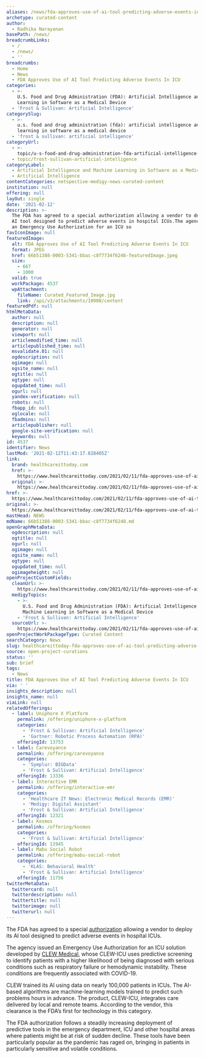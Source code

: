 ```yaml
---
aliases: /news/fda-approves-use-of-ai-tool-predicting-adverse-events-in-icu
archetype: curated-content
author:
  - Radhika Narayanan
basePath: /news/
breadcrumbLinks:
  - /
  - /news/
  - ''
breadcrumbs:
  - Home
  - News
  - FDA Approves Use of AI Tool Predicting Adverse Events In ICU
categories:
  - >-
    U.S. Food and Drug Administration (FDA): Artificial Intelligence and Machine
    Learning in Software as a Medical Device
  - 'Frost & Sullivan: Artificial Intelligence'
categorySlug:
  - >-
    u.s. food and drug administration (fda): artificial intelligence and machine
    learning in software as a medical device
  - 'frost & sullivan: artificial intelligence'
categoryUrl:
  - >-
    topic/u-s-food-and-drug-administration-fda-artificial-intelligence-and-machine-learning-in-software-as-a-medical-device
  - topic/frost-sullivan-artificial-intelligence
categoryLabel:
  - Artificial Intelligence and Machine Learning in Software as a Medical Device
  - Artificial Intelligence
contentCategories: netspective-medigy-news-curated-content
institution: null
offering: null
layOut: single
date: '2021-02-12'
description: >-
  The FDA has agreed to a special authorization allowing a vendor to deploy its
  AI tool designed to predict adverse events in hospital ICUs.The agency issued
  an Emergency Use Authorization for an ICU so
favIconImage: null
featuredImage:
  alt: FDA Approves Use of AI Tool Predicting Adverse Events In ICU
  format: JPEG
  href: 66b51388-0003-5341-bbac-c8f7734f6248-featuredImage.jpeg
  size:
    - 667
    - 1000
  valid: true
  workPackage: 4537
  wpAttachment:
    fileName: Curated_Featured_Image.jpg
    link: /api/v3/attachments/10908/content
featuredPdf: null
htmlMetaData:
  author: null
  description: null
  generator: null
  viewport: null
  articlemodified_time: null
  articlepublished_time: null
  msvalidate.01: null
  ogdescription: null
  ogimage: null
  ogsite_name: null
  ogtitle: null
  ogtype: null
  ogupdated_time: null
  ogurl: null
  yandex-verification: null
  robots: null
  fbapp_id: null
  oglocale: null
  fbadmins: null
  articlepublisher: null
  google-site-verification: null
  keywords: null
id: 4537
identifier: News
lastMod: '2021-02-12T11:43:17.828405Z'
link:
  brand: healthcareittoday.com
  href: >-
    https://www.healthcareittoday.com/2021/02/11/fda-approves-use-of-ai-tool-predicting-adverse-events-in-icu/
  original: >-
    https://www.healthcareittoday.com/2021/02/11/fda-approves-use-of-ai-tool-predicting-adverse-events-in-icu/
href: >-
  https://www.healthcareittoday.com/2021/02/11/fda-approves-use-of-ai-tool-predicting-adverse-events-in-icu/
original: >-
  https://www.healthcareittoday.com/2021/02/11/fda-approves-use-of-ai-tool-predicting-adverse-events-in-icu/
mastHead: NEWS
mdName: 66b51388-0003-5341-bbac-c8f7734f6248.md
openGraphMetaData:
  ogdescription: null
  ogtitle: null
  ogurl: null
  ogimage: null
  ogsite_name: null
  ogtype: null
  ogupdated_time: null
  ogimageheight: null
openProjectCustomFields:
  cleanUrl: >-
    https://www.healthcareittoday.com/2021/02/11/fda-approves-use-of-ai-tool-predicting-adverse-events-in-icu/
  medigyTopics:
    - >-
      U.S. Food and Drug Administration (FDA): Artificial Intelligence and
      Machine Learning in Software as a Medical Device
    - 'Frost & Sullivan: Artificial Intelligence'
  sourceUrl: >-
    https://www.healthcareittoday.com/2021/02/11/fda-approves-use-of-ai-tool-predicting-adverse-events-in-icu/
openProjectWorkPackageType: Curated Content
searchCategory: News
slug: healthcareittoday-fda-approves-use-of-ai-tool-predicting-adverse-events-in-icu
source: open-project-curations
status: ''
sub: brief
tags:
  - News
title: FDA Approves Use of AI Tool Predicting Adverse Events In ICU
via: ' '
insights_description: null
insights_name: null
viaLink: null
relatedOfferings:
  - label: Uniphore X Platform
    permalink: /offering/uniphore-x-platform
    categories:
      - 'Frost & Sullivan: Artificial Intelligence'
      - 'Gartner: Robotic Process Automation (RPA)'
    offeringId: 13753
  - label: Carevoyance
    permalink: /offering/carevoyance
    categories:
      - 'Symplur: BIGData'
      - 'Frost & Sullivan: Artificial Intelligence'
    offeringId: 13336
  - label: Interactive EMR
    permalink: /offering/interactive-emr
    categories:
      - 'Healthcare IT News: Electronic Medical Records (EMR)'
      - 'Medigy: Digital Assistant'
      - 'Frost & Sullivan: Artificial Intelligence'
    offeringId: 12321
  - label: Kosmos
    permalink: /offering/kosmos
    categories:
      - 'Frost & Sullivan: Artificial Intelligence'
    offeringId: 11945
  - label: Mabu Social Robot
    permalink: /offering/mabu-social-robot
    categories:
      - 'KLAS: Behavioral Health'
      - 'Frost & Sullivan: Artificial Intelligence'
    offeringId: 11756
twitterMetaData:
  twittercard: null
  twitterdescription: null
  twittertitle: null
  twitterimage: null
  twitterurl: null
---
```

<p>The FDA has agreed to a special <a href="https://clewmed.com/clew-medical-receives-fda-clearance-for-ai-based-predictive-analytics-technology-to-support-adult-icu-patient-assessment/">authorization</a> allowing a vendor to deploy its AI tool designed to predict adverse events in hospital ICUs.</p><p>The agency issued an Emergency Use Authorization for an ICU solution developed by <a href="https://clewmed.com/">CLEW Medical</a>, whose CLEW-ICU uses predictive screening to identify patients with a higher likelihood of being diagnosed with serious conditions such as respiratory failure or hemodynamic instability. These conditions are frequently associated with COVID-19.</p><p>CLEW trained its AI using data on nearly 100,000 patients in ICUs. The AI-based algorithms are machine-learning models trained to predict such problems hours in advance. The product, CLEW-ICU, integrates care delivered by local and remote teams. According to the vendor, this clearance is the FDA’s first for technology in this category.</p><p>The FDA authorization follows a steadily increasing deployment of predictive tools in the emergency department, ICU and other hospital areas where patients might be at risk of sudden decline. These tools have been particularly popular as the pandemic has raged on, bringing in patients in particularly sensitive and volatile conditions.<br>&nbsp;</p>